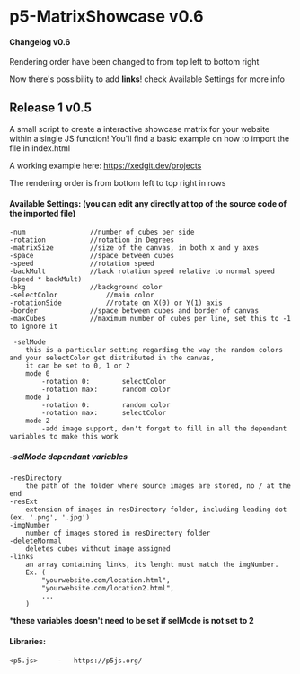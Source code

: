 # p5-MatrixShowcase v0.6

#### Changelog v0.6
Rendering order have been changed to from top left to bottom right

Now there's possibility to add **links**!
check Available Settings for more info

## Release 1 v0.5

A small script to create a interactive showcase matrix for your website within a single JS function!
You'll find a basic example on how to import the file in index.html

A working example here: https://xedgit.dev/projects

The rendering order is from bottom left to top right in rows

#### Available Settings: (you can edit any directly at top of the source code of the imported file)

	-num				//number of cubes per side
	-rotation			//rotation in Degrees
	-matrixSize			//size of the canvas, in both x and y axes
	-space				//space between cubes
	-speed				//rotation speed
	-backMult			//back rotation speed relative to normal speed (speed * backMult)
	-bkg				//background color
	-selectColor			//main color
	-rotationSide			//rotate on X(0) or Y(1) axis
	-border				//space between cubes and border of canvas
	-maxCubes			//maximum number of cubes per line, set this to -1 to ignore it

	 -selMode
		this is a particular setting regarding the way the random colors and your selectColor get distributed in the canvas, 
		it can be set to 0, 1 or 2
		mode 0
			-rotation 0:		selectColor
			-rotation max:		random color
		mode 1
			-rotation 0:		random color
			-rotation max:		selectColor
		mode 2
			-add image support, don't forget to fill in all the dependant variables to make this work

##### -selMode dependant variables
	-resDirectory
		the path of the folder where source images are stored, no / at the end
	-resExt
		extension of images in resDirectory folder, including leading dot (ex. '.png', '.jpg')
	-imgNumber
		number of images stored in resDirectory folder
	-deleteNormal
		deletes cubes without image assigned
	-links
		an array containing links, its lenght must match the imgNumber.
		Ex. (
			"yourwebsite.com/location.html",
			"yourwebsite.com/location2.html",
			...
		)
***these variables doesn't need to be set if selMode is not set to 2**

#### Libraries:
	<p5.js>		-	https://p5js.org/
